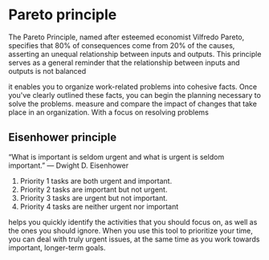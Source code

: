 # Pareto principle
The Pareto Principle, named after esteemed economist Vilfredo Pareto, specifies that 80% of consequences come from 20% of the causes, asserting an unequal relationship between inputs and outputs. This principle serves as a general reminder that the relationship between inputs and outputs is not balanced

it enables you to organize work-related problems into cohesive facts. Once you've clearly outlined these facts, you can begin the planning necessary to solve the problems.
measure and compare the impact of changes that take place in an organization. With a focus on resolving problems

## Eisenhower principle
“What is important is seldom urgent and what is urgent is seldom important.” — Dwight D. Eisenhower

1.	Priority 1 tasks are both urgent and important.
2.	Priority 2 tasks are important but not urgent.
3.	Priority 3 tasks are urgent but not important.
4.	Priority 4 tasks are neither urgent nor important

helps you quickly identify the activities that you should focus on, as well as the ones you should ignore. When you use this tool to prioritize your time, you can deal with truly urgent issues, at the same time as you work towards important, longer-term goals.
